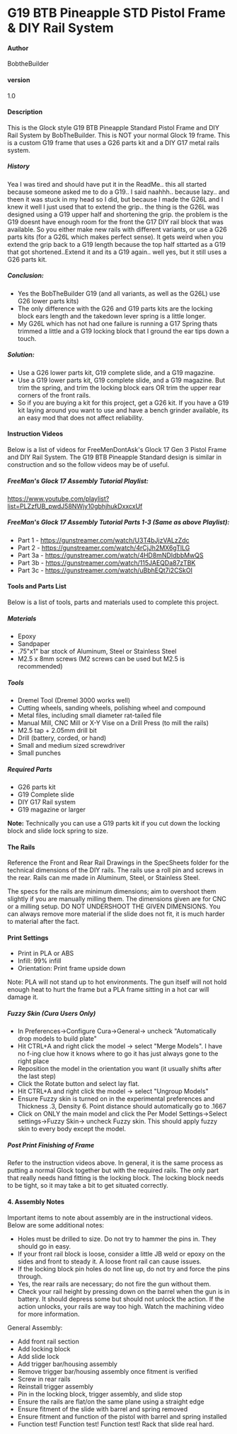 # G19 BTB Pineapple STD Pistol Frame & DIY Rail System

#### Author
BobtheBuilder

#### version 
1.0

#### Description
This is the Glock style G19 BTB Pineapple Standard Pistol Frame and DIY Rail System by BobTheBuilder. This is NOT your normal Glock 19 frame. This is a custom G19 frame that uses a G26 parts kit and a DIY G17 metal rails system.

##### History
Yea I was tired and should have put it in the ReadMe.. this all started because someone asked me to do a G19.. I said naahhh.. because lazy.. and theen it was stuck in my head so I did, but because I made the G26L and I knew it well I just used that to extend the grip.. the thing is the G26L was designed using a G19 upper half and shortening the grip. the problem is the G19 doesnt have enough room for the front the G17 DIY rail block that was available. So you either make new rails with different variants, or use a G26 parts kits (for a G26L which makes perfect sense). It gets weird when you extend the grip back to a G19 length because the top half sttarted as a G19 that got shortened..Extend it and its a G19 again.. well yes, but it still uses a G26 parts kit.

##### Conclusion: 
* Yes the BobTheBuilder G19 (and all variants, as well as the G26L) use G26 lower parts kits)
* The only difference with the G26 and G19 parts kits are the locking block ears length and the takedown lever spring is a little longer.
* My G26L which has not had one failure is running a G17 Spring thats trimmed a little and a G19 locking block that I ground the ear tips down a touch.


##### Solution:
* Use a G26 lower parts kit, G19 complete slide, and a G19 magazine.
* Use a G19 lower parts kit, G19 complete slide, and a G19 magazine. But trim the spring, and trim the locking block ears OR trim the upper rear corners of the front rails.
* So if you are buying a kit for this project, get a G26 kit. If you have a G19 kit laying around you want to use and have a bench grinder available, its an easy  mod that does not affect reliability.

#### Instruction Videos
Below is a list of videos for FreeMenDontAsk's Glock 17 Gen 3 Pistol Frame and DIY Rail System. The G19 BTB Pineapple Standard design is similar in construction and so the follow videos may be of useful.

##### FreeMan's Glock 17 Assembly Tutorial Playlist:
https://www.youtube.com/playlist?list=PLZzfUB_pwdJ58NWjy10gbhjhukDxxcxUf

##### FreeMan's Glock 17 Assembly Tutorial Parts 1-3 (Same as above Playlist):
* Part 1 - https://gunstreamer.com/watch/U3T4bJjzVALzZdc
* Part 2 - https://gunstreamer.com/watch/4rCjJh2MX6gTlLG
* Part 3a - https://gunstreamer.com/watch/4HD8mNDIdbbMwQS
* Part 3b - https://gunstreamer.com/watch/115JAEQDa87zTBK
* Part 3c - https://gunstreamer.com/watch/uBbhEQt7i2CSkOI

#### Tools and Parts List
Below is a list of tools, parts and materials used to complete this project.

##### Materials
* Epoxy 
* Sandpaper
* .75"x1" bar stock of Aluminum, Steel or Stainless Steel
* M2.5 x 8mm screws (M2 screws can be used but M2.5 is recommended)

##### Tools
* Dremel Tool (Dremel 3000 works well)
* Cutting wheels, sanding wheels, polishing wheel and compound
* Metal files, including small diameter rat-tailed file
* Manual Mill, CNC Mill or X-Y Vise on a Drill Press (to mill the rails)
* M2.5 tap + 2.05mm drill bit
* Drill (battery, corded, or hand)
* Small and medium sized screwdriver
* Small punches

##### Required Parts
* G26 parts kit 
* G19 Complete slide
* DIY G17 Rail system
* G19 magazine or larger

**Note:** Technically you can use a G19 parts kit if you cut down the locking block and slide lock spring to size. 

#### The Rails
Reference the Front and Rear Rail Drawings in the SpecSheets folder for the technical dimensions of the DIY rails. The rails use a roll pin and screws in the rear. Rails can me made in Aluminum, Steel, or Stainless Steel. 

The specs for the rails are minimum dimensions; aim to overshoot them slightly if you are manually milling them. The dimensions given are for CNC or a milling setup. DO NOT UNDERSHOOT THE GIVEN DIMENSIONS. You can always remove more material if the slide does not fit, it is much harder to material after the fact.

#### Print Settings
* Print in PLA or ABS
* Infill: 99% infill
* Orientation: Print frame upside down

Note: PLA will not stand up to hot environments. The gun itself will not hold enough heat to hurt the frame but a PLA frame sitting in a hot car will damage it.

##### Fuzzy Skin (Cura Users Only)
* In Preferences->Configure Cura->General-> uncheck "Automatically drop models to build plate"
* Hit CTRL+A and right click the model -> select "Merge Models". I have no f-ing clue how it knows where to go it has just always gone to the right place
* Reposition the model in the orientation you want (it usually shifts after the last step)
* Click the Rotate button and select lay flat.
* Hit CTRL+A and right click the model -> select "Ungroup Models"
* Ensure Fuzzy skin is turned on in the experimental preferences and Thickness .3, Density 6. Point distance should automatically go to .1667
* Click on ONLY the main model and click the Per Model Settings->Select settings->Fuzzy Skin-> uncheck Fuzzy skin. This should apply fuzzy skin to every body except the model.

##### Post Print Finishing of Frame
Refer to the instruction videos above. In general, it is the same process as putting a normal Glock together but with the required rails. The only part that really needs hand fitting is the locking block. The locking block needs to be tight, so it may take a bit to get situated correctly. 

#### 4. Assembly Notes
Important items to note about assembly are in the instructional videos. Below are some additional notes:

* Holes must be drilled to size. Do not try to hammer the pins in. They should go in easy.
* If your front rail block is loose, consider a little JB weld or epoxy on the sides and front to steady it. A loose front rail can cause issues.
* If the locking block pin holes do not line up, do not try and force the pins through.
* Yes, the rear rails are necessary; do not fire the gun without them. 
* Check your rail height by pressing down on the barrel when the gun is in battery. It should depress some but should not unlock the action. If the action unlocks, your rails are way too high. Watch the machining video for more information.

General Assembly: 
* Add front rail section
* Add locking block
* Add slide lock
* Add trigger bar/housing assembly
* Remove trigger bar/housing assembly once fitment is verified
* Screw in rear rails
* Reinstall trigger assembly
* Pin in the locking block, trigger assembly, and slide stop
* Ensure the rails are flat/on the same plane using a straight edge
* Ensure fitment of the slide with barrel and spring removed
* Ensure fitment and function of the pistol with barrel and spring installed
* Function test! Function test! Function test! Rack that slide real hard.
